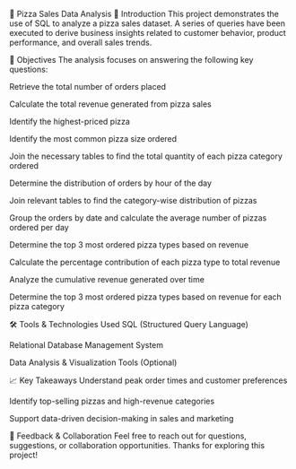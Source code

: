 🍕 Pizza Sales Data Analysis
📌 Introduction
This project demonstrates the use of SQL to analyze a pizza sales dataset. A series of queries have been executed to derive business insights related to customer behavior, product performance, and overall sales trends.

🧠 Objectives
The analysis focuses on answering the following key questions:

Retrieve the total number of orders placed

Calculate the total revenue generated from pizza sales

Identify the highest-priced pizza

Identify the most common pizza size ordered

Join the necessary tables to find the total quantity of each pizza category ordered

Determine the distribution of orders by hour of the day

Join relevant tables to find the category-wise distribution of pizzas

Group the orders by date and calculate the average number of pizzas ordered per day

Determine the top 3 most ordered pizza types based on revenue

Calculate the percentage contribution of each pizza type to total revenue

Analyze the cumulative revenue generated over time

Determine the top 3 most ordered pizza types based on revenue for each pizza category

🛠️ Tools & Technologies Used
SQL (Structured Query Language)

Relational Database Management System

Data Analysis & Visualization Tools (Optional)

📈 Key Takeaways
Understand peak order times and customer preferences

Identify top-selling pizzas and high-revenue categories

Support data-driven decision-making in sales and marketing

🤝 Feedback & Collaboration
Feel free to reach out for questions, suggestions, or collaboration opportunities. Thanks for exploring this project!
